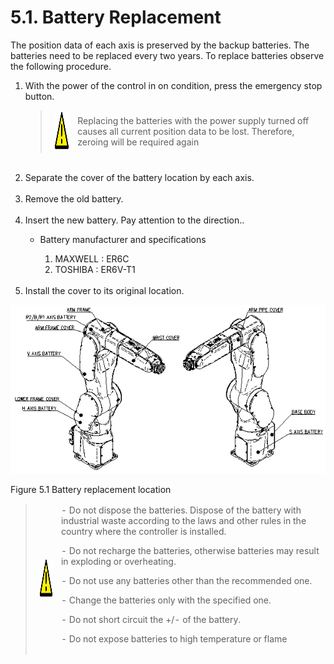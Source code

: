 ﻿# 5.1. Battery Replacement


The position data of each axis is preserved by the backup batteries. The batteries need to be replaced every two years. To replace batteries observe the following procedure.


<ol style="list-style-type:decimal" start="1">
    <li>
With the power of the control in on condition, press the emergency stop button.
<p>
<blockquote>
<table border="0">
<thead>
  <tr>
    <td>
    <div align="center">
      <img src="../../_assets/주의표시.png" width = 60 height = 60>
    </div>
    </td>
    <td colspan="4">Replacing the batteries with the power supply turned off causes all current position data to be lost. Therefore, zeroing will be required again</td>
  </tr>
</thead>
</table>  
</blockquote>
    </li><br>
    <li>
Separate the cover of the battery location by each axis.
    </li><br>
    <li>
Remove the old battery.
    </li><br>
    <li>
Insert the new battery. Pay attention to the direction..
<p>

* Battery manufacturer and specifications<br>

  1)	MAXWELL : ER6C<br>
  2)	TOSHIBA  : ER6V-T1

</li><br>
<li>
Install the cover to its original location.
</li>
</ol>


![](../../_assets/그림_5.1_배터리_교환위치.png)

Figure 5.1 Battery replacement location

<blockquote>
<table border="0">
<thead>
  <tr>
    <td>
    <div align="center">
    <img src="../../_assets/주의표시.png" width = 60 height = 60>
    </div>
    </td>
    <td colspan="4">
    -	Do not dispose the batteries. Dispose of the battery with industrial waste according to the laws and other rules in the country where the controller is installed.<p>
-	Do not recharge the batteries, otherwise batteries may result in exploding or overheating.<p>
-	Do not use any batteries other than the recommended one.<p> 
-	Change the batteries only with the specified one.<p> 
-	Do not short circuit the +/- of the battery.<p>
-	Do not expose batteries to high temperature or flame
</td>
  </tr>
</thead>
</table>  
</blockquote>
